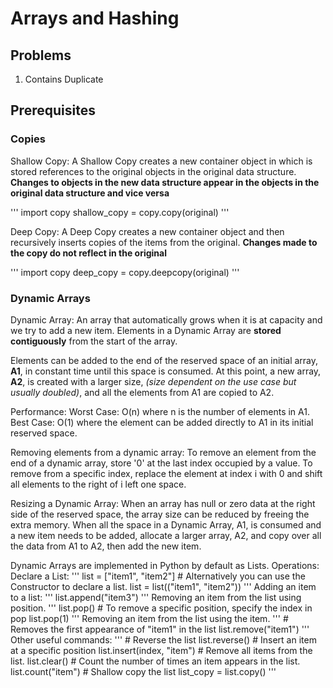 # Arrays and Hashing

## Problems

1. Contains Duplicate

## Prerequisites

### Copies

Shallow Copy:
A Shallow Copy creates a new container object in which is stored references to the original objects in the original data structure.
**Changes to objects in the new data structure appear in the objects in the original data structure and vice versa**

''' 
   import copy
   shallow_copy = copy.copy(original)
'''

Deep Copy:
A Deep Copy creates a new container object and then recursively inserts copies of the items from the original.
**Changes made to the copy do not reflect in the original**

'''
   import copy
   deep_copy = copy.deepcopy(original)
'''

### Dynamic Arrays

Dynamic Array: An array that automatically grows when it is at capacity and we try to add a new item. Elements in a Dynamic Array are **stored contiguously** from the start of the array.

Elements can be added to the end of the reserved space of an initial array, **A1**, in constant time until this space is consumed. At this point, a new array, **A2**, is created with a larger size, *(size dependent on the use case but usually doubled)*, and all the elements from A1 are copied to A2.

Performance:
Worst Case: O(n) where n is the number of elements in A1.
Best Case: O(1) where the element can be added directly to A1 in its initial reserved space.

Removing elements from a dynamic array:
To remove an element from the end of a dynamic array, store '0' at the last index occupied by a value.
To remove from a specific index, replace the element at index i with 0 and shift all elements to the right of i left one space.

Resizing a Dynamic Array:
When an array has null or zero data at the right side of the reserved space, the array size can be reduced by freeing the extra memory.
When all the space in a Dynamic Array, A1, is consumed and a new item needs to be added, allocate a larger array, A2, and copy over all the data from A1 to A2, then add the new item.

Dynamic Arrays are implemented in Python by default as Lists.
Operations:
Declare a List: 
'''
    list = ["item1", "item2"]
    # Alternatively you can use the Constructor to declare a list.
    list = list(("item1", "item2"))
'''
Adding an item to a list:
'''
    list.append("item3")
'''
Removing an item from the list using position.
'''
    list.pop()
    # To remove a specific position, specify the index in pop
    list.pop(1)
'''
Removing an item from the list using the item.
'''
    # Removes the first appearance of "item1" in the list
    list.remove("item1")
'''
Other useful commands:
'''
    # Reverse the list
    list.reverse()
    # Insert an item at a specific position
    list.insert(index, "item")
    # Remove all items from the list.
    list.clear()
    # Count the number of times an item appears in the list.
    list.count("item")
    # Shallow copy the list
    list_copy = list.copy()
'''


